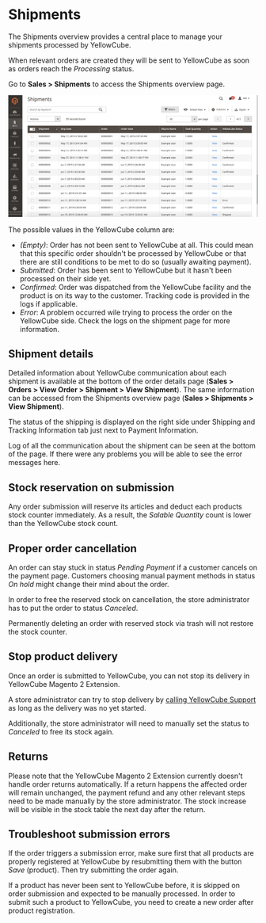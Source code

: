 # Shipments

The Shipments overview provides a central place to manage your shipments processed by YellowCube.

When relevant orders are created they will be sent to YellowCube as soon as orders reach the _Processing_ status.

Go to **Sales &gt; Shipments** to access the Shipments overview page.

![](assets/magento2_yellowcube_shipments.png)

The possible values in the YellowCube column are:

* _\(Empty\)_: Order has not been sent to YellowCube at all. This could mean that this specific order shouldn't be processed by YellowCube or that there are still conditions to be met to do so \(usually awaiting payment\).
* _Submitted_: Order has been sent to YellowCube but it hasn't been processed on their side yet.
* _Confirmed_: Order was dispatched from the YellowCube facility and the product is on its way to the customer. Tracking code is provided in the logs if applicable.
* _Error_: A problem occurred wile trying to process the order on the YellowCube side. Check the logs on the shipment page for more information.

## Shipment details <a id="edit-order-for-details"></a>

Detailed information about YellowCube communication about each shipment is available at the bottom of the order details page \(**Sales &gt; Orders &gt; View Order &gt; Shipment &gt; View Shipment**\). The same information can be accessed from the Shipments overview page \(**Sales &gt; Shipments &gt; View Shipment**\).

The status of the shipping is displayed on the right side under Shipping and Tracking Information tab just next to Payment Information.

Log of all the communication about the shipment can be seen at the bottom of the page. If there were any problems you will be able to see the error messages here.

## Stock reservation on submission <a id="stock-reservation-on-submission"></a>

Any order submission will reserve its articles and deduct each products stock counter immediately. As a result, the _Salable Quantity_ count is lower than the YellowCube stock count.

## Proper order cancellation <a id="proper-order-cancellation"></a>

An order can stay stuck in status _Pending Payment_ if a customer cancels on the payment page. Customers choosing manual payment methods in status _On hold_ might change their mind about the order. 

In order to free the reserved stock on cancellation, the store administrator has to put the order to status _Canceled_.

Permanently deleting an order with reserved stock via trash will not restore the stock counter.

## Stop product delivery <a id="stop-order-delivery"></a>

Once an order is submitted to YellowCube, you can not stop its delivery in YellowCube Magento 2 Extension.

A store administrator can try to stop delivery by [calling YellowCube Support](https://www.post.ch/en/business-solutions/logistics-and-warehousing/yellowcube#contact) as long as the delivery was no yet started.

Additionally, the store administrator will need to manually set the status to _Canceled_ to free its stock again.

## Returns <a id="returns"></a>

Please note that the YellowCube Magento 2 Extension currently doesn't handle order returns automatically. If a return happens the affected order will remain unchanged, the payment refund and any other relevant steps need to be made manually by the store administrator. The stock increase will be visible in the stock table the next day after the return.

## Troubleshoot submission errors <a id="troubleshoot-order-submission-errors"></a>

If the order triggers a submission error, make sure first that all products are properly registered at YellowCube by resubmitting them with the button _Save_ \(product\). Then try submitting the order again.

If a product has never been sent to YellowCube before, it is skipped on order submission and expected to be manually processed. In order to submit such a product to YellowCube, you need to create a new order after product registration.

